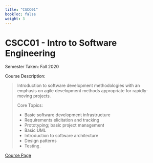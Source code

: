 ```yaml
---
title: "CSCC01"
bookToc: false
weight: 3
---
```


# CSCC01 - Intro to Software Engineering

Semester Taken: Fall 2020   

Course Description:  

> Introduction to software development methodologies with an emphasis on agile development methods appropriate for rapidly-moving projects.     
>
> Core Topics:
>   - Basic software development infrastructure 
>   - Requirements elicitation and tracking
>   - Prototyping; basic project management
>   - Basic UML
>   - Introduction to software architecture
>   - Design patterns
>   - Testing.

[Course Page](https://utsc.calendar.utoronto.ca/course/CSCC01H3)



